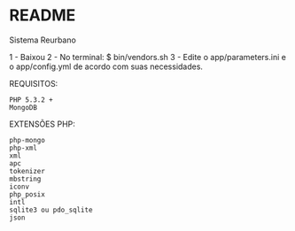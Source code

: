 README
========================

Sistema Reurbano

1 - Baixou
2 - No terminal: $ bin/vendors.sh
3 - Edite o app/parameters.ini e o app/config.yml de acordo com suas necessidades.

REQUISITOS:

    PHP 5.3.2 +
    MongoDB


EXTENSÕES PHP:

    php-mongo
    php-xml
    xml
    apc
    tokenizer
    mbstring
    iconv
    php_posix
    intl
    sqlite3 ou pdo_sqlite
    json